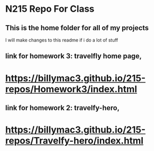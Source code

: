 # N215 Repo For Class

## This is the home folder for all of my projects

I will make changes to this readme if i do a lot of stuff

## link for homework 3: travelfly home page,

# https://billymac3.github.io/215-repos/Homework3/index.html

## link for homework 2: travelfy-hero,

# https://billymac3.github.io/215-repos/Travelfy-hero/index.html


